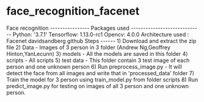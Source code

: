 # face_recognition_facenet
Face recognition ----------------  Packages used ----------------------------- Python: '3.7.1' Tensorflow: 1.13.0-rc1 Opencv: 4.0.0 Architecture used : Facenet davidsandberg github  Steps ------  1) Download and extract the zip file 2) Data - Images of 3 person in 3 folder (Andrew Ng,Geoffrey Hinton,YanLecunn) 3) models - All the models are saved in this folder 4) scripts - All scripts 5) test data - This folder contain 3 test image of each person and one unknown person  6) Run preprocess_image.py - It will detect the face from all images and write that in 'processed_data' folder 7) Train the model for 3 person using train_model.py from folder scripts 8) Run predict_image.py for testing on images of all 3 person and one unknown person.
